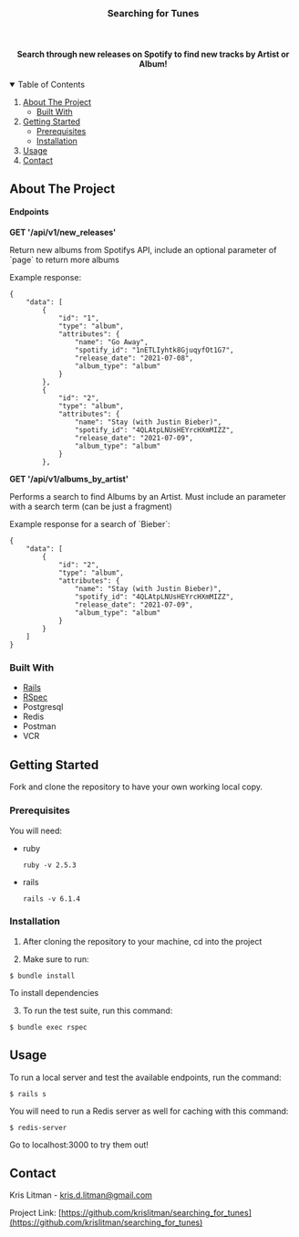 <!--
*** Thanks for checking out the Best-README-Template. If you have a suggestion
*** that would make this better, please fork the repo and create a pull request
*** or simply open an issue with the tag "enhancement".
*** Thanks again! Now go create something AMAZING! :D
-->



<!-- PROJECT SHIELDS -->
<!--
*** I'm using markdown "reference style" links for readability.
*** Reference links are enclosed in brackets [ ] instead of parentheses ( ).
*** See the bottom of this document for the declaration of the reference variables
*** for contributors-url, forks-url, etc. This is an optional, concise syntax you may use.
*** https://www.markdownguide.org/basic-syntax/#reference-style-links
-->
<!-- [![Contributors][contributors-shield]][contributors-url]
[![Forks][forks-shield]][forks-url]
[![Stargazers][stars-shield]][stars-url]
[![Issues][issues-shield]][issues-url]
[![MIT License][license-shield]][license-url]
[![LinkedIn][linkedin-shield]][linkedin-url] -->



<!-- PROJECT LOGO -->
<br />
<!-- <p align="center">
  <a href="https://github.com/othneildrew/Best-README-Template">
    <img src="images/logo.png" alt="Logo" width="80" height="80">
  </a> -->

  <h3 align="center">Searching for Tunes</h3>
  
  <br>
  
  <h4 align="center">Search through new releases on Spotify to find new tracks by Artist or Album!</h4>

  <!-- <p align="center">
    Search through Artists and Songs on Spotify to find great new music!
    <br />
    <a href="https://github.com/othneildrew/Best-README-Template"><strong>Explore the docs »</strong></a>
    <br />
    <br />
    <a href="https://github.com/othneildrew/Best-README-Template">View Demo</a>
    ·
    <a href="https://github.com/othneildrew/Best-README-Template/issues">Report Bug</a>
    ·
    <a href="https://github.com/othneildrew/Best-README-Template/issues">Request Feature</a>
  </p>
</p> -->



<!-- TABLE OF CONTENTS -->
<details open="open">
  <summary>Table of Contents</summary>
  <ol>
    <li>
      <a href="#about-the-project">About The Project</a>
      <ul>
        <li><a href="#built-with">Built With</a></li>
      </ul>
    </li>
    <li>
      <a href="#getting-started">Getting Started</a>
      <ul>
        <li><a href="#prerequisites">Prerequisites</a></li>
        <li><a href="#installation">Installation</a></li>
      </ul>
    </li>
    <li><a href="#usage">Usage</a></li>
    <li><a href="#contact">Contact</a></li>
  </ol>
</details>



<!-- ABOUT THE PROJECT -->
## About The Project

#### Endpoints

**GET '/api/v1/new_releases'**

<p>Return new albums from Spotifys API, include an optional parameter of `page` to return more albums</p>
 
<p>Example response: </p>
  
```
{
    "data": [
        {
            "id": "1",
            "type": "album",
            "attributes": {
                "name": "Go Away",
                "spotify_id": "1nETLIyhtk8GjuqyfOt1G7",
                "release_date": "2021-07-08",
                "album_type": "album"
            }
        },
        {
            "id": "2",
            "type": "album",
            "attributes": {
                "name": "Stay (with Justin Bieber)",
                "spotify_id": "4QLAtpLNUsHEYrcHXmMIZZ",
                "release_date": "2021-07-09",
                "album_type": "album"
            }
        },
```

**GET '/api/v1/albums_by_artist'**

<p>Performs a search to find Albums by an Artist. Must include an <artist> parameter with a search term (can be just a fragment)</p>
 
<p>Example response for a search of `Bieber`: </p>
  
```
{
    "data": [
        {
            "id": "2",
            "type": "album",
            "attributes": {
                "name": "Stay (with Justin Bieber)",
                "spotify_id": "4QLAtpLNUsHEYrcHXmMIZZ",
                "release_date": "2021-07-09",
                "album_type": "album"
            }
        }
    ]
}
```


<!-- Explain the database setup, and endpoints that are available. Also how to get your own working key for spotify to make API calls. -->

### Built With

* [Rails](https://github.com/rails/rails)
* [RSpec](https://github.com/rspec/rspec-rails)
* Postgresql
* Redis
* Postman
* VCR

<!-- GETTING STARTED -->
## Getting Started

Fork and clone the repository to have your own working local copy.

### Prerequisites

You will need:

* ruby
  ```
  ruby -v 2.5.3
  ```

* rails
  ```
  rails -v 6.1.4
  ```

### Installation

1. After cloning the repository to your machine, cd into the project

2. Make sure to run:

```
$ bundle install
```

To install dependencies

3. To run the test suite, run this command:

```
$ bundle exec rspec
```



<!-- USAGE EXAMPLES -->
## Usage

To run a local server and test the available endpoints, run the command:

```
$ rails s
```

You will need to run a Redis server as well for caching with this command:

```
$ redis-server
```

Go to localhost:3000 to try them out!


<!-- CONTACT -->
## Contact

Kris Litman - kris.d.litman@gmail.com

Project Link: [https://github.com/krislitman/searching_for_tunes](https://github.com/krislitman/searching_for_tunes)
